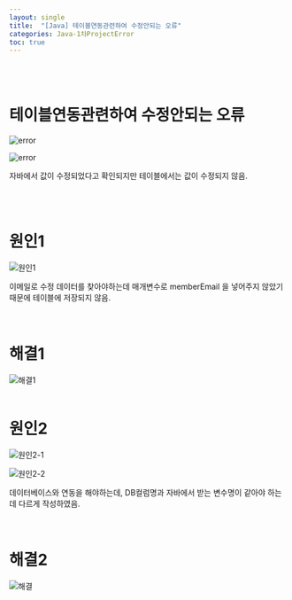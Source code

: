 ```yaml
---
layout: single
title:  "[Java] 테이블연동관련하여 수정안되는 오류"
categories: Java-1차ProjectError
toc: true
---
```


<br/><br/>

# 테이블연동관련하여 수정안되는 오류 #

![error](https:/images/2023-04-23-1차프로젝트오류/update(사진)/수정됬다하는데테이블에저장안됨1.png)

![error](https:/images/2023-04-23-1차프로젝트오류/update(사진)/수정됬다하는데테이블에저장안됨2.png)

자바에서 값이 수정되었다고 확인되지만 테이블에서는 값이 수정되지 않음.

<br/><br/>


# 원인1 # 

![원인1](https:/images/2023-04-23-1차프로젝트오류/update(사진)/수정됬다하는데테이블에저장안됨원인2.PNG)

이메일로 수정 데이터를 찾아야하는데 매개변수로 memberEmail 을 넣어주지 않았기 때문에 테이블에 저장되지 않음.


<br/>

# 해결1 #

![해결1](https:/images/2023-04-23-1차프로젝트오류/update(사진)/수정됬다하는데테이블에저장안됨해결2.PNG)
<br/><br/>


# 원인2 # 

![원인2-1](https:/images/2023-04-23-1차프로젝트오류/update(사진)/수정됬다하는데테이블에저장안됨원인.PNG)

![원인2-2](https:/images/2023-04-23-1차프로젝트오류/update(사진)/수정하는데값입력후%20완성하려고보니까오류원인-2.png)

데이터베이스와 연동을 해야하는데, DB컬럼명과 자바에서 받는 변수명이 같아야 하는데 다르게  작성하였음.

<br/>

# 해결2 #

![해결](https:/images/2023-04-23-1차프로젝트오류/update(사진)/수정됬다하는데테이블에저장안됨해결.PNG)

